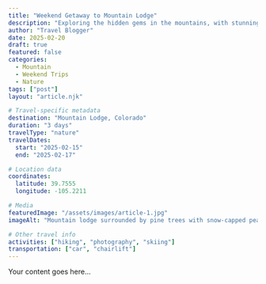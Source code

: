 ```yaml
---
title: "Weekend Getaway to Mountain Lodge"
description: "Exploring the hidden gems in the mountains, with stunning views and peaceful surroundings."
author: "Travel Blogger"
date: 2025-02-20
draft: true
featured: false
categories:
  - Mountain
  - Weekend Trips
  - Nature
tags: ["post"]
layout: "article.njk"

# Travel-specific metadata
destination: "Mountain Lodge, Colorado"
duration: "3 days"
travelType: "nature"
travelDates:
  start: "2025-02-15"
  end: "2025-02-17"

# Location data
coordinates:
  latitude: 39.7555
  longitude: -105.2211

# Media
featuredImage: "/assets/images/article-1.jpg"
imageAlt: "Mountain lodge surrounded by pine trees with snow-capped peaks in the background"

# Other travel info
activities: ["hiking", "photography", "skiing"]
transportation: ["car", "chairlift"]
---
```


Your content goes here...